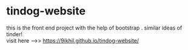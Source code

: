 # tindog-website
this is the front end project with the help of bootstrap .
similar ideas of tinder!  
visit here -->> https://9ikhil.github.io/tindog-website/ 
